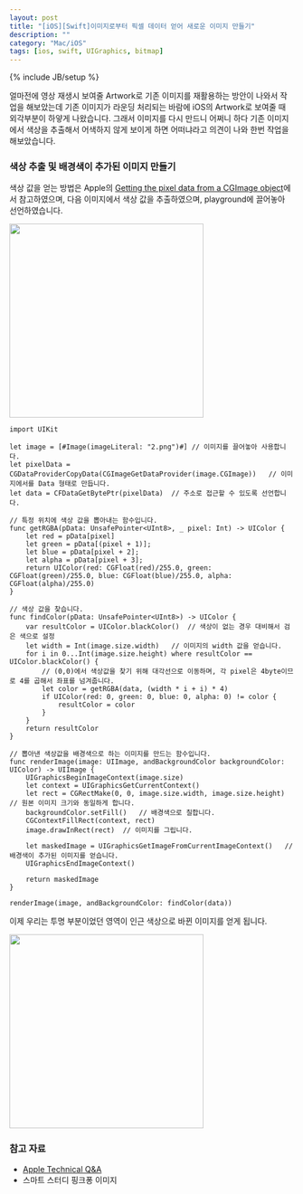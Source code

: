 ```yaml
---
layout: post
title: "[iOS][Swift]이미지로부터 픽셀 데이터 얻어 새로운 이미지 만들기"
description: ""
category: "Mac/iOS"
tags: [ios, swift, UIGraphics, bitmap]
---
```

{% include JB/setup %}

얼마전에 영상 재생시 보여줄 Artwork로 기존 이미지를 재활용하는 방안이 나와서 작업을 해보았는데 기존 이미지가 라운딩 처리되는 바람에 iOS의 Artwork로 보여줄 때 외각부분이 하얗게 나왔습니다. 그래서 이미지를 다시 만드니 어쩌니 하다 기존 이미지에서 색상을 추출해서 어색하지 않게 보이게 하면 어떠냐라고 의견이 나와 한번 작업을 해보았습니다.

### 색상 추출 및 배경색이 추가된 이미지 만들기

색상 값을 얻는 방법은 Apple의 [Getting the pixel data from a CGImage object](https://developer.apple.com/library/mac/qa/qa1509/_index.html)에서 참고하였으며, 다음 이미지에서 색상 값을 추출하였으며, playground에 끌어놓아 선언하였습니다.

<img src="{{ site.production_url }}/image/flickr/25173909930_358f916dbe.jpg" width="343" height="343" alt=""><br/>

	import UIKit

	let image = [#Image(imageLiteral: "2.png")#] // 이미지를 끌어놓아 사용합니다.
	let pixelData = CGDataProviderCopyData(CGImageGetDataProvider(image.CGImage))	// 이미지에서를 Data 형태로 만듭니다.
	let data = CFDataGetBytePtr(pixelData)	// 주소로 접근할 수 있도록 선언합니다.

	// 특정 위치에 색상 값을 뽑아내는 함수입니다.
	func getRGBA(pData: UnsafePointer<UInt8>, _ pixel: Int) -> UIColor {
		let red = pData[pixel]
		let green = pData[(pixel + 1)];
		let blue = pData[pixel + 2];
		let alpha = pData[pixel + 3];
		return UIColor(red: CGFloat(red)/255.0, green: CGFloat(green)/255.0, blue: CGFloat(blue)/255.0, alpha: CGFloat(alpha)/255.0)
	}

	// 색상 값을 찾습니다.
	func findColor(pData: UnsafePointer<UInt8>) -> UIColor {
		var resultColor = UIColor.blackColor()	// 색상이 없는 경우 대비해서 검은 색으로 설정
		let width = Int(image.size.width)	// 이미지의 width 값을 얻습니다.
		for i in 0...Int(image.size.height) where resultColor == UIColor.blackColor() {
			// (0,0)에서 색상값을 찾기 위해 대각선으로 이동하며, 각 pixel은 4byte이므로 4를 곱해서 좌표를 넘겨줍니다.
			let color = getRGBA(data, (width * i + i) * 4)
			if UIColor(red: 0, green: 0, blue: 0, alpha: 0) != color {
				resultColor = color
			}
		}
		return resultColor
	}

	// 뽑아낸 색상값을 배경색으로 하는 이미지를 만드는 함수입니다.
	func renderImage(image: UIImage, andBackgroundColor backgroundColor: UIColor) -> UIImage {
		UIGraphicsBeginImageContext(image.size)
		let context = UIGraphicsGetCurrentContext()
		let rect = CGRectMake(0, 0, image.size.width, image.size.height)	// 원본 이미지 크기와 동일하게 합니다.
		backgroundColor.setFill()	// 배경색으로 칠합니다.
		CGContextFillRect(context, rect)
		image.drawInRect(rect)	// 이미지를 그립니다.

		let maskedImage = UIGraphicsGetImageFromCurrentImageContext()	// 배경색이 추가된 이미지를 얻습니다.
		UIGraphicsEndImageContext()

		return maskedImage
	}

	renderImage(image, andBackgroundColor: findColor(data))


이제 우리는 투명 부분이었던 영역이 인근 색상으로 바뀐 이미지를 얻게 됩니다.

<img src="{{ site.production_url }}/image/flickr/25102854129_bf2b60919f.jpg" width="343" height="343" alt=""><br/>

### 참고 자료

* [Apple Technical Q&A](https://developer.apple.com/library/mac/qa/qa1509/_index.html)
* 스마트 스터디 핑크퐁 이미지